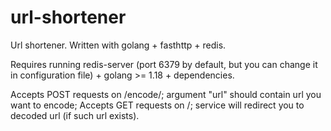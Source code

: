 # url-shortener
Url shortener. Written with golang + fasthttp + redis.

Requires running redis-server (port 6379 by default, but you can change it in configuration file) + golang >= 1.18 + dependencies.

Accepts POST requests on /encode/; argument "url" should contain url you want to encode;
Accepts GET requests on /<shorturl>; service will redirect you to decoded url (if such url exists).
